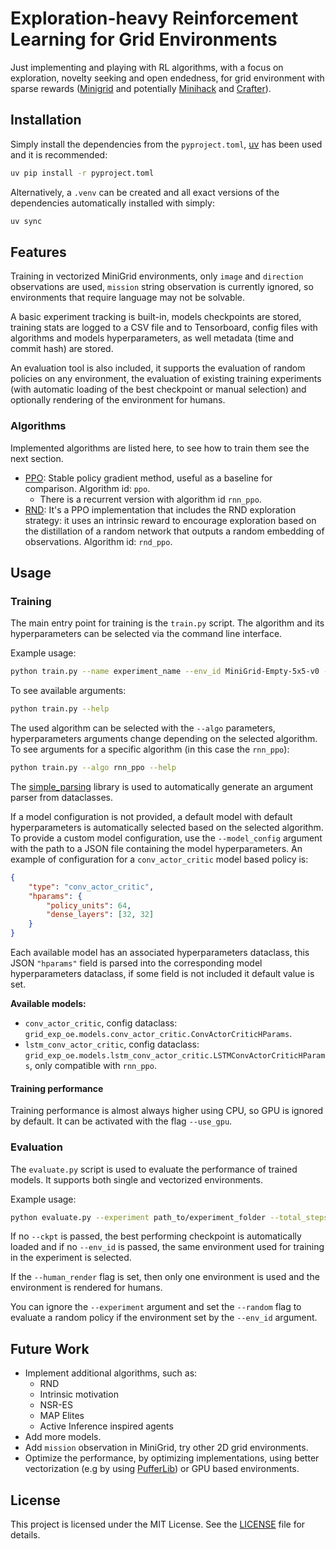 # Exploration-heavy Reinforcement Learning for Grid Environments

Just implementing and playing with RL algorithms, with a focus on exploration, novelty seeking and open endedness, for grid environment with sparse rewards ([Minigrid](https://github.com/Farama-Foundation/Minigrid) and potentially [Minihack](https://github.com/samvelyan/minihack) and [Crafter](https://github.com/danijar/crafter)).


## Installation

Simply install the dependencies from the `pyproject.toml`, [uv](https://docs.astral.sh/uv/) has been used and it is recommended:

```bash
uv pip install -r pyproject.toml
```


Alternatively, a `.venv` can be created and all exact versions of the dependencies automatically installed with simply:

```bash
uv sync
```


## Features

Training in vectorized MiniGrid environments, only `image` and `direction` observations are used, `mission` string observation is currently ignored, so environments that require language may not be solvable.

A basic experiment tracking is built-in, models checkpoints are stored, training stats are logged to a CSV file and to Tensorboard, config files with algorithms and models hyperparameters, as well metadata (time and commit hash) are stored.

An evaluation tool is also included, it supports the evaluation of random policies on any environment, the evaluation of existing training experiments (with automatic loading of the best checkpoint or manual selection) and optionally rendering of the environment for humans.

### Algorithms

Implemented algorithms are listed here, to see how to train them see the next section.

* [PPO](https://arxiv.org/abs/1707.06347): Stable policy gradient method, useful as a baseline for comparison. Algorithm id: `ppo`.
  * There is a recurrent version with algorithm id `rnn_ppo`.
* [RND](https://arxiv.org/abs/1810.12894): It's a PPO implementation that includes the RND exploration strategy: it uses an intrinsic reward to encourage exploration based on the distillation of a random network that outputs a random embedding of observations. Algorithm id: `rnd_ppo`.


## Usage

### Training

The main entry point for training is the `train.py` script. The algorithm and its hyperparameters can be selected via the command line interface.

Example usage:

```bash
python train.py --name experiment_name --env_id MiniGrid-Empty-5x5-v0 --algo ppo --total_steps 10000 --horizon 128 --num_envs 8

```

To see available arguments:

```bash
python train.py --help
```

The used algorithm can be selected with the `--algo` parameters, hyperparameters arguments change depending on the selected algorithm. To see arguments for a specific algorithm (in this case the `rnn_ppo`):


```bash
python train.py --algo rnn_ppo --help
```

The [simple_parsing](https://github.com/lebrice/SimpleParsing/tree/master) library is used to automatically generate an argument parser from dataclasses.

If a model configuration is not provided, a default model with default hyperparameters is automatically selected based on the selected algorithm. To provide a custom model configuration, use the `--model_config` argument with the path to a JSON file containing the model hyperparameters. An example of configuration for a `conv_actor_critic` model based policy is:


```json
{
    "type": "conv_actor_critic",
    "hparams": {
        "policy_units": 64,
        "dense_layers": [32, 32]
    }
}
```

Each available model has an associated hyperparameters dataclass, this JSON `"hparams"` field is parsed into the corresponding model hyperparameters dataclass, if some field is not included it default value is set.

**Available models:**

  * `conv_actor_critic`, config dataclass: `grid_exp_oe.models.conv_actor_critic.ConvActorCriticHParams`.
  * `lstm_conv_actor_critic`, config dataclass: `grid_exp_oe.models.lstm_conv_actor_critic.LSTMConvActorCriticHParams`, only compatible with `rnn_ppo`.

#### Training performance

Training performance is almost always higher using CPU, so GPU is ignored by default. It can be activated with the flag `--use_gpu`.

### Evaluation

The `evaluate.py` script is used to evaluate the performance of trained models. It supports both single and vectorized environments.

Example usage:

```bash
python evaluate.py --experiment path_to/experiment_folder --total_steps 10000 --num_envs 8
```

If no `--ckpt` is passed, the best performing checkpoint is automatically loaded and if no `--env_id` is passed, the same environment used for training in the experiment is selected.

If the `--human_render` flag is set, then only one environment is used and the environment is rendered for humans.

You can ignore the `--experiment` argument and set the `--random` flag to evaluate a random policy if the environment set by the `--env_id` argument.


## Future Work

- Implement additional algorithms, such as:
   * RND
   * Intrinsic motivation
   * NSR-ES
   * MAP Elites
   * Active Inference inspired agents
- Add more models.
- Add `mission` observation in MiniGrid, try other 2D grid environments.
- Optimize the performance, by optimizing implementations, using better vectorization (e.g by using [PufferLib](https://github.com/PufferAI/PufferLib)) or GPU based environments.


## License

This project is licensed under the MIT License. See the [LICENSE](LICENSE) file for details.

